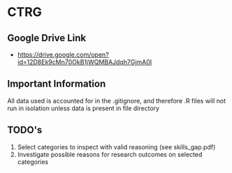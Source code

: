 # CTRG

## Google Drive Link
* https://drive.google.com/open?id=12D8Ek9cMn70OkB1jWQMBAJdqh7GjmA0I

## Important Information 
All data used is accounted for in the .gitignore, and therefore .R files will not run in isolation unless data is present in file directory

## TODO's
1. Select categories to inspect with valid reasoning (see skills_gap.pdf)
2. Investigate possible reasons for research outcomes on selected categories
